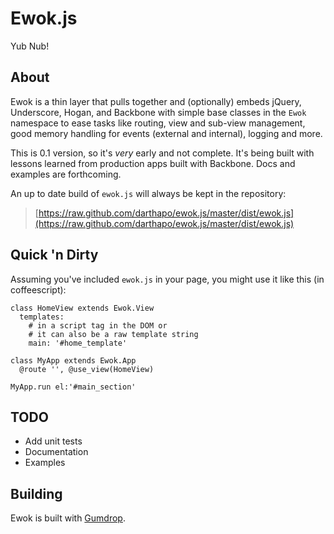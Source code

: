 # Ewok.js

Yub Nub!

## About

Ewok is a thin layer that pulls together and (optionally) embeds jQuery, Underscore, Hogan, and Backbone with simple base classes in the `Ewok` namespace to ease tasks like routing, view and sub-view management, good memory handling for events (external and internal), logging and more.

This is 0.1 version, so it's *very* early and not complete. It's being built with lessons learned from production apps built with Backbone. Docs and examples are forthcoming.

An up to date build of `ewok.js` will always be kept in the repository:

> [https://raw.github.com/darthapo/ewok.js/master/dist/ewok.js](https://raw.github.com/darthapo/ewok.js/master/dist/ewok.js)

## Quick 'n Dirty

Assuming you've included `ewok.js` in your page, you might use it like this (in coffeescript):
    
    class HomeView extends Ewok.View
      templates:
        # in a script tag in the DOM or
        # it can also be a raw template string
        main: '#home_template'
    
    class MyApp extends Ewok.App
      @route '', @use_view(HomeView)
    
    MyApp.run el:'#main_section'

## TODO

- Add unit tests
- Documentation
- Examples

## Building

Ewok is built with [Gumdrop](https://github.com/darthapo/gumdrop).
